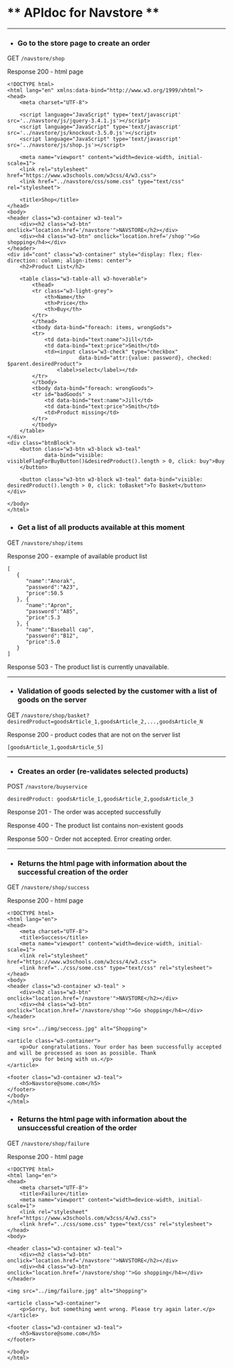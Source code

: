 # ** APIdoc for Navstore **
***

- ### Go to the store page to create an order

GET `/navstore/shop`

Response 200 - html page

    <!DOCTYPE html>
    <html lang="en" xmlns:data-bind="http://www.w3.org/1999/xhtml">
    <head>
        <meta charset="UTF-8">
    
        <script language="JavaScript" type='text/javascript' src='../navstore/js/jquery-3.4.1.js'></script>
        <script language="JavaScript" type='text/javascript' src='../navstore/js/knockout-3.5.0.js'></script>
        <script language="JavaScript" type='text/javascript' src='../navstore/js/shop.js'></script>
    
        <meta name="viewport" content="width=device-width, initial-scale=1">
        <link rel="stylesheet" href="https://www.w3schools.com/w3css/4/w3.css">
        <link href="../navstore/css/some.css" type="text/css" rel="stylesheet">
    
        <title>Shop</title>
    </head>
    <body>
    <header class="w3-container w3-teal">
        <div><h2 class="w3-btn" onclick="location.href='/navstore'">NAVSTORE</h2></div>
        <div><h4 class="w3-btn" onclick="location.href='/shop'">Go shopping</h4></div>
    </header>
    <div id="cont" class="w3-container" style="display: flex; flex-direction: column; align-items: center">
        <h2>Product List</h2>
    
        <table class="w3-table-all w3-hoverable">
            <thead>
            <tr class="w3-light-grey">
                <th>Name</th>
                <th>Price</th>
                <th>Buy</th>
            </tr>
            </thead>
            <tbody data-bind="foreach: items, wrongGods">
            <tr>
                <td data-bind="text:name">Jill</td>
                <td data-bind="text:price">Smith</td>
                <td><input class="w3-check" type="checkbox"
                           data-bind="attr:{value: password}, checked: $parent.desiredProduct">
                    <label>select</label></td>
            </tr>
            </tbody>
            <tbody data-bind="foreach: wrongGoods">
            <tr id="badGoods" >
                <td data-bind="text:name">Jill</td>
                <td data-bind="text:price">Smith</td>
                <td>Product missing</td>
            </tr>
            </tbody>
        </table>
    </div>
    <div class="btnBlock">
        <button class="w3-btn w3-block w3-teal"
                data-bind="visible: visibleFlagForBuyButton()&desiredProduct().length > 0, click: buy">Buy
        </button>
    
        <button class="w3-btn w3-block w3-teal" data-bind="visible: desiredProduct().length > 0, click: toBasket">To Basket</button>
    </div>
    
    </body>
    </html>

- ### Get a list of all products available at this moment

GET `/navstore/shop/items`

                
Response 200 - example of available product list

    [
       {
          "name":"Anorak",
          "password":"A23",
          "price":50.5
       }, {
          "name":"Apron",
          "password":"A85",
          "price":5.3
       }, {
          "name":"Baseball cap",
          "password":"B12",
          "price":5.0
       }
    ]
                
Response 503 - The product list is currently unavailable.
    
***

- ### Validation of goods selected by the customer with a list of goods on the server

GET `/navstore/shop/basket?desiredProduct=goodsArticle_1,goodsArticle_2,...,goodsArticle_N`

                
Response 200 - product codes that are not on the server list

    [goodsArticle_1,goodsArticle_5]
                
***

- ### Creates an order (re-validates selected products)

POST `/navstore/buyservice`

    desiredProduct: goodsArticle_1,goodsArticle_2,goodsArticle_3

                
Response 201 - The order was accepted successfully

Response 400 - The product list contains non-existent goods
                
Response 500 - Order not accepted. Error creating order.

***

- ### Returns the html page with information about the successful creation of the order

GET `/navstore/shop/success`

Response 200 - html page

    <!DOCTYPE html>
    <html lang="en">
    <head>
        <meta charset="UTF-8">
        <title>Success</title>
        <meta name="viewport" content="width=device-width, initial-scale=1">
        <link rel="stylesheet" href="https://www.w3schools.com/w3css/4/w3.css">
        <link href="../css/some.css" type="text/css" rel="stylesheet">
    </head>
    <body>
    <header class="w3-container w3-teal" >
        <div><h2 class="w3-btn" onclick="location.href='/navstore'">NAVSTORE</h2></div>
        <div><h4 class="w3-btn" onclick="location.href='/navstore/shop'">Go shopping</h4></div>
    </header>
    
    <img src="../img/seccess.jpg" alt="Shopping">
    
    <article class="w3-container">
        <p>Our congratulations. Your order has been successfully accepted and will be processed as soon as possible. Thank
            you for being with us.</p>
    </article>
    
    <footer class="w3-container w3-teal">
        <h5>Navstore@some.com</h5>
    </footer>
    </body>
    </html>

- ### Returns the html page with information about the unsuccessful creation of the order

GET `/navstore/shop/failure`

Response 200 - html page

    <!DOCTYPE html>
    <html lang="en">
    <head>
        <meta charset="UTF-8">
        <title>Failure</title>
        <meta name="viewport" content="width=device-width, initial-scale=1">
        <link rel="stylesheet" href="https://www.w3schools.com/w3css/4/w3.css">
        <link href="../css/some.css" type="text/css" rel="stylesheet">
    </head>
    <body>
    
    <header class="w3-container w3-teal">
        <div><h2 class="w3-btn" onclick="location.href='/navstore'">NAVSTORE</h2></div>
        <div><h4 class="w3-btn" onclick="location.href='/navstore/shop'">Go shopping</h4></div>
    </header>
    
    <img src="../img/failure.jpg" alt="Shopping">
    
    <article class="w3-container">
        <p>Sorry, but something went wrong. Please try again later.</p>
    </article>
    
    <footer class="w3-container w3-teal">
        <h5>Navstore@some.com</h5>
    </footer>
    
    </body>
    </html>
